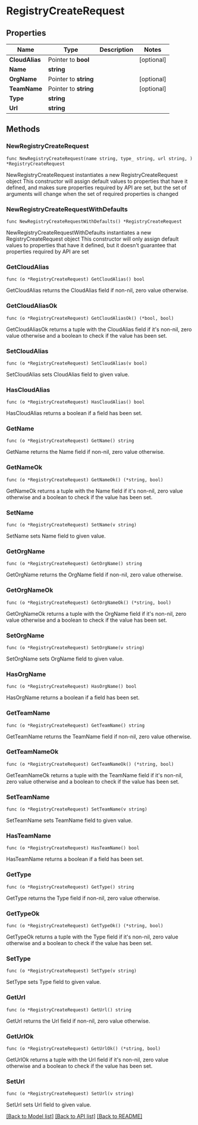 # RegistryCreateRequest

## Properties

Name | Type | Description | Notes
------------ | ------------- | ------------- | -------------
**CloudAlias** | Pointer to **bool** |  | [optional] 
**Name** | **string** |  | 
**OrgName** | Pointer to **string** |  | [optional] 
**TeamName** | Pointer to **string** |  | [optional] 
**Type** | **string** |  | 
**Url** | **string** |  | 

## Methods

### NewRegistryCreateRequest

`func NewRegistryCreateRequest(name string, type_ string, url string, ) *RegistryCreateRequest`

NewRegistryCreateRequest instantiates a new RegistryCreateRequest object
This constructor will assign default values to properties that have it defined,
and makes sure properties required by API are set, but the set of arguments
will change when the set of required properties is changed

### NewRegistryCreateRequestWithDefaults

`func NewRegistryCreateRequestWithDefaults() *RegistryCreateRequest`

NewRegistryCreateRequestWithDefaults instantiates a new RegistryCreateRequest object
This constructor will only assign default values to properties that have it defined,
but it doesn't guarantee that properties required by API are set

### GetCloudAlias

`func (o *RegistryCreateRequest) GetCloudAlias() bool`

GetCloudAlias returns the CloudAlias field if non-nil, zero value otherwise.

### GetCloudAliasOk

`func (o *RegistryCreateRequest) GetCloudAliasOk() (*bool, bool)`

GetCloudAliasOk returns a tuple with the CloudAlias field if it's non-nil, zero value otherwise
and a boolean to check if the value has been set.

### SetCloudAlias

`func (o *RegistryCreateRequest) SetCloudAlias(v bool)`

SetCloudAlias sets CloudAlias field to given value.

### HasCloudAlias

`func (o *RegistryCreateRequest) HasCloudAlias() bool`

HasCloudAlias returns a boolean if a field has been set.

### GetName

`func (o *RegistryCreateRequest) GetName() string`

GetName returns the Name field if non-nil, zero value otherwise.

### GetNameOk

`func (o *RegistryCreateRequest) GetNameOk() (*string, bool)`

GetNameOk returns a tuple with the Name field if it's non-nil, zero value otherwise
and a boolean to check if the value has been set.

### SetName

`func (o *RegistryCreateRequest) SetName(v string)`

SetName sets Name field to given value.


### GetOrgName

`func (o *RegistryCreateRequest) GetOrgName() string`

GetOrgName returns the OrgName field if non-nil, zero value otherwise.

### GetOrgNameOk

`func (o *RegistryCreateRequest) GetOrgNameOk() (*string, bool)`

GetOrgNameOk returns a tuple with the OrgName field if it's non-nil, zero value otherwise
and a boolean to check if the value has been set.

### SetOrgName

`func (o *RegistryCreateRequest) SetOrgName(v string)`

SetOrgName sets OrgName field to given value.

### HasOrgName

`func (o *RegistryCreateRequest) HasOrgName() bool`

HasOrgName returns a boolean if a field has been set.

### GetTeamName

`func (o *RegistryCreateRequest) GetTeamName() string`

GetTeamName returns the TeamName field if non-nil, zero value otherwise.

### GetTeamNameOk

`func (o *RegistryCreateRequest) GetTeamNameOk() (*string, bool)`

GetTeamNameOk returns a tuple with the TeamName field if it's non-nil, zero value otherwise
and a boolean to check if the value has been set.

### SetTeamName

`func (o *RegistryCreateRequest) SetTeamName(v string)`

SetTeamName sets TeamName field to given value.

### HasTeamName

`func (o *RegistryCreateRequest) HasTeamName() bool`

HasTeamName returns a boolean if a field has been set.

### GetType

`func (o *RegistryCreateRequest) GetType() string`

GetType returns the Type field if non-nil, zero value otherwise.

### GetTypeOk

`func (o *RegistryCreateRequest) GetTypeOk() (*string, bool)`

GetTypeOk returns a tuple with the Type field if it's non-nil, zero value otherwise
and a boolean to check if the value has been set.

### SetType

`func (o *RegistryCreateRequest) SetType(v string)`

SetType sets Type field to given value.


### GetUrl

`func (o *RegistryCreateRequest) GetUrl() string`

GetUrl returns the Url field if non-nil, zero value otherwise.

### GetUrlOk

`func (o *RegistryCreateRequest) GetUrlOk() (*string, bool)`

GetUrlOk returns a tuple with the Url field if it's non-nil, zero value otherwise
and a boolean to check if the value has been set.

### SetUrl

`func (o *RegistryCreateRequest) SetUrl(v string)`

SetUrl sets Url field to given value.



[[Back to Model list]](../README.md#documentation-for-models) [[Back to API list]](../README.md#documentation-for-api-endpoints) [[Back to README]](../README.md)


